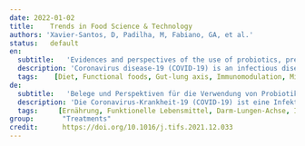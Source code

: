 ```yaml
---
date: 2022-01-02
title:    Trends in Food Science & Technology  
authors: 'Xavier-Santos, D, Padilha, M, Fabiano, GA, et al.'
status:   default
en:
  subtitle:   'Evidences and perspectives of the use of probiotics, prebiotics, synbiotics, and postbiotics as adjuvants for prevention and treatment of COVID-19: A bibliometric analysis and systematic review'
  description: 'Coronavirus disease-19 (COVID-19) is an infectious disease transmitted by the virus responsible for the severe acute respiratory syndrome 2 (SARS-CoV-2), which exhibit several clinical manifestations including gastrointestinal symptoms. This review aimed to provide insights and perspectives for the use of probiotics, prebiotics, synbiotics, and postbiotics as adjuvants for prevention/treatment and/or modulation of the microbiota in COVID-19 patients. Eighty-four studies published in the Scopus database from the onset of the pandemic until December 2021 were assessed and submitted to a bibliometric analysis adapted from VOSviewer software. Through bibliometric analysis, it might be suggested that the modulation of the gut/lung microbiome is promising as an adjuvant for the prevention/treatment of COVID-19 patients, due to immunomodulation properties related to probiotics and prebiotics. So far, few clinical studies involving the application of probiotics in COVID-19 patients have been completed, but reduction in the duration of the disease and the severity of symptoms as fatigue, olfactory dysfunction and breathlessness, nausea and vomiting and other gastrointestinal symptoms were some of the main findings. However, probiotics are not recommended to immunocompromised patients in corticosteroid therapy. The future perspectives point to the modulation of the intestinal microbiota by probiotics, prebiotics, synbiotics, and postbiotics represent a promising adjuvant approach for improving the health of patients with COVID-19.'
  tags:    [Diet, Functional foods, Gut-lung axis, Immunomodulation, Microbiome, Pandemic, COVID-19]
de: 
  subtitle:   'Belege und Perspektiven für die Verwendung von Probiotika, Präbiotika, Synbiotika und Postbiotika als Hilfsmittel zur Prävention und Behandlung von COVID-19: Eine bibliometrische Analyse und systematische Überprüfung'
  description: 'Die Coronavirus-Krankheit-19 (COVID-19) ist eine Infektionskrankheit, die durch das Virus übertragen wird, das für das schwere akute Atemwegssyndrom 2 (SARS-CoV-2) verantwortlich ist, und die verschiedene klinische Erscheinungsformen einschließlich gastrointestinaler Symptome aufweist. Ziel dieser Übersichtsarbeit war es, Einblicke und Perspektiven für den Einsatz von Probiotika, Präbiotika, Synbiotika und Postbiotika als Hilfsmittel zur Prävention/Behandlung und/oder Modulation der Mikrobiota bei COVID-19-Patienten zu geben. Vierundachtzig Studien, die seit Beginn der Pandemie bis Dezember 2021 in der Scopus-Datenbank veröffentlicht wurden, wurden bewertet und einer bibliometrischen Analyse unterzogen, die an die Software VOSviewer angepasst wurde. Die bibliometrische Analyse legt nahe, dass die Modulation des Darm-/Lungenmikrobioms aufgrund der immunmodulatorischen Eigenschaften von Probiotika und Präbiotika ein vielversprechendes Hilfsmittel für die Prävention/Behandlung von COVID-19-Patienten ist. Bislang wurden nur wenige klinische Studien zur Anwendung von Probiotika bei COVID-19-Patienten durchgeführt, aber die Verringerung der Krankheitsdauer und der Schwere der Symptome wie Müdigkeit, Geruchsstörungen und Atemnot, Übelkeit und Erbrechen sowie andere gastrointestinale Symptome waren einige der wichtigsten Ergebnisse. Probiotika werden jedoch nicht für immungeschwächte Patienten unter Kortikosteroidtherapie empfohlen. Die Zukunftsaussichten deuten darauf hin, dass die Modulation der intestinalen Mikrobiota durch Probiotika, Präbiotika, Synbiotika und Postbiotika einen vielversprechenden adjuvanten Ansatz zur Verbesserung des Gesundheitszustands von Patienten mit COVID-19 darstellt.'
  tags:     [Ernährung, Funktionelle Lebensmittel, Darm-Lungen-Achse, Immunmodulation, Mikrobiom, Pandemie, COVID-19]
group:       "Treatments"
credit:      https://doi.org/10.1016/j.tifs.2021.12.033
---
```

